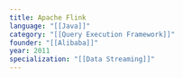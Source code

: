 ```yaml
---
title: Apache Flink
language: "[[Java]]"
category: "[[Query Execution Framework]]"
founder: "[[Alibaba]]"
year: 2011
specialization: "[[Data Streaming]]"
---
```

